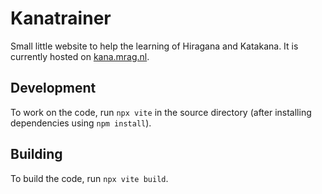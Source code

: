 # Kanatrainer
Small little website to help the learning of Hiragana and Katakana. It is currently hosted on [kana.mrag.nl](https://kana.mrag.nl/).

## Development
To work on the code, run `npx vite` in the source directory (after installing dependencies using `npm install`).

## Building
To build the code, run `npx vite build`.

